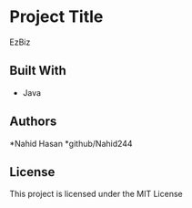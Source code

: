 # Project Title
EzBiz

## Built With

* Java


## Authors

*Nahid Hasan
*github/Nahid244



## License

This project is licensed under the MIT License 



